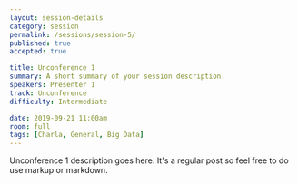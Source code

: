 ```yaml
---
layout: session-details
category: session
permalink: /sessions/session-5/
published: true
accepted: true

title: Unconference 1
summary: A short summary of your session description.
speakers: Presenter 1
track: Unconference
difficulty: Intermediate

date: 2019-09-21 11:00am
room: full
tags: [Charla, General, Big Data]
---
```


Unconference 1 description goes here. It's a regular post so feel free to do use markup or markdown.

